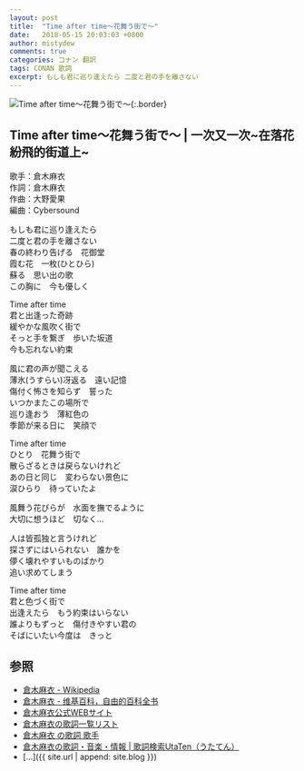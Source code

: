 ```yaml
---
layout: post
title:  "Time after time～花舞う街で～"
date:   2018-05-15 20:03:03 +0800
author: mistydew
comments: true
categories: コナン 翻訳
tags: CONAN 歌詞
excerpt: もしも君に巡り逢えたら 二度と君の手を離さない
---
```

![Time after time～花舞う街で～](https://raw.githubusercontent.com/mistydew/dc/master/images/cover/Time%20after%20time%EF%BD%9E%E8%8A%B1%E8%88%9E%E3%81%86%E8%A1%97%E3%81%A7%EF%BD%9E.jpg){:.border}

## Time after time～花舞う街で～ | 一次又一次~在落花紛飛的街道上~

歌手：倉木麻衣<br>
作詞：倉木麻衣<br>
作曲：大野愛果<br>
編曲：Cybersound

もしも君に巡り逢えたら<br>
二度と君の手を離さない<br>
春の終わり告げる　花御堂<br>
霞む花　一枚(ひとひら)<br>
蘇る　思い出の歌<br>
この胸に　今も優しく

Time after time<br>
君と出逢った奇跡<br>
緩やかな風吹く街で<br>
そっと手を繋ぎ　歩いた坂道<br>
今も忘れない約束

風に君の声が聞こえる<br>
薄氷(うすらい)冴返る　遠い記憶<br>
傷付く怖さを知らず　誓った<br>
いつかまたこの場所で<br>
巡り逢おう　薄紅色の<br>
季節が来る日に　笑顔で

Time after time<br>
ひとり　花舞う街で<br>
散らざるときは戻らないけれど<br>
あの日と同じ　変わらない景色に<br>
涙ひらり　待っていたよ

風舞う花びらが　水面を撫でるように<br>
大切に想うほど　切なく…

人は皆孤独と言うけれど<br>
探さずにはいられない　誰かを<br>
儚く壊れやすいものばかり<br>
追い求めてしまう

Time after time<br>
君と色づく街で<br>
出逢えたら　もう約束はいらない<br>
誰よりもずっと　傷付きやすい君の<br>
そばにいたい今度は　きっと

## 参照
* [倉木麻衣 - Wikipedia](https://ja.wikipedia.org/wiki/倉木麻衣)
* [倉木麻衣 - 维基百科，自由的百科全书](https://zh.wikipedia.org/wiki/倉木麻衣)
* [倉木麻衣公式WEBサイト](http://www.mai-kuraki.com)
* [倉木麻衣の歌詞一覧リスト](https://www.uta-net.com/artist/3126)
* [倉木麻衣 の歌詞 歌手](http://www.kasi-time.com/subcat-uta-393-1.html)
* [倉木麻衣の歌詞・音楽・情報 \| 歌詞検索UtaTen（うたてん）](https://utaten.com/artist/倉木麻衣)
* [...]({{ site.url | append: site.blog }})
